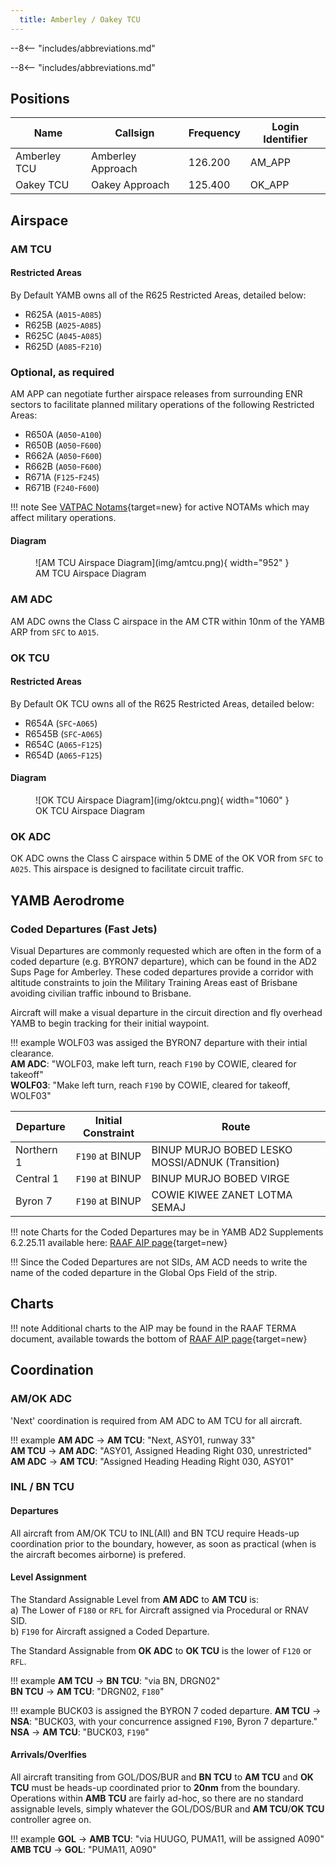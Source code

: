 ```yaml
---
  title: Amberley / Oakey TCU
---
```


--8<-- "includes/abbreviations.md"


--8<-- "includes/abbreviations.md"

## Positions

| Name               | Callsign       | Frequency        | Login Identifier              |
| ------------------ | -------------- | ---------------- | --------------------------------------|
| Amberley TCU   | Amberley Approach   | 126.200        | AM_APP                                   |
| Oakey TCU   | Oakey Approach | 125.400        | OK_APP                                   |



## Airspace
### AM TCU
#### Restricted Areas
By Default YAMB owns all of the R625 Restricted Areas, detailed below:

- R625A (`A015`-`A085`)  
- R625B (`A025`-`A085`)  
- R625C (`A045`-`A085`)  
- R625D (`A085`-`F210`)  

### Optional, as required
AM APP can negotiate further airspace releases from surrounding ENR sectors to facilitate planned military operations of the following Restricted Areas:

- R650A (`A050`-`A100`)  
- R650B (`A050`-`F600`)  
- R662A (`A050`-`F600`)  
- R662B (`A050`-`F600`)  
- R671A (`F125`-`F245`)  
- R671B (`F240`-`F600`)

!!! note
    See [VATPAC Notams](https://vatpac.org/publications/notam){target=new} for active NOTAMs which may affect military operations.

#### Diagram

<figure markdown>
![AM TCU Airspace Diagram](img/amtcu.png){ width="952" }
  <figcaption>AM TCU Airspace Diagram</figcaption>
</figure>

### AM ADC
AM ADC owns the Class C airspace in the AM CTR within 10nm of the YAMB ARP from `SFC` to `A015`. 

### OK TCU
#### Restricted Areas
By Default OK TCU owns all of the R625 Restricted Areas, detailed below:

- R654A (`SFC`-`A065`)  
- R6545B (`SFC`-`A065`)  
- R654C (`A065`-`F125`)  
- R654D (`A065`-`F125`)  

#### Diagram

<figure markdown>
![OK TCU Airspace Diagram](img/oktcu.png){ width="1060" }
  <figcaption>OK TCU Airspace Diagram</figcaption>
</figure>

### OK ADC
OK ADC owns the Class C airspace within 5 DME of the OK VOR from `SFC` to `A025`. This airspace is designed to facilitate circuit traffic.


## YAMB Aerodrome
### Coded Departures (Fast Jets)
Visual Departures are commonly requested which are often in the form of a coded departure (e.g. BYRON7 departure), which can be found in the AD2 Sups Page for Amberley. These coded departures provide a corridor with altitude constraints to join the Military Training Areas east of Brisbane avoiding civilian traffic inbound to Brisbane. 


Aircraft will make a visual departure in the circuit direction and fly overhead YAMB to begin tracking for their initial waypoint.

!!! example
    WOLF03 was assiged the BYRON7 departure with their intial clearance.  
    **AM ADC**: "WOLF03, make left turn, reach `F190` by COWIE, cleared for takeoff"  
    **WOLF03**: "Make left turn, reach `F190` by COWIE, cleared for takeoff, WOLF03"  

| Departure | Initial Constraint | Route |
| --------- | ----------| --------- |
| Northern 1 | `F190` at BINUP | BINUP MURJO BOBED LESKO MOSSI/ADNUK (Transition) |
| Central 1 | `F190` at BINUP | BINUP MURJO BOBED VIRGE |
| Byron 7 | `F190` at BINUP | COWIE KIWEE ZANET LOTMA SEMAJ |

!!! note
    Charts for the Coded Departures may be in YAMB AD2 Supplements 6.2.25.11 available here: [RAAF AIP page](https://ais-af.airforce.gov.au/australian-aip){target=new}

!!!
    Since the Coded Departures are not SIDs, AM ACD needs to write the name of the coded departure in the Global Ops Field of the strip.

## Charts
!!! note
    Additional charts to the AIP may be found in the RAAF TERMA document, available towards the bottom of [RAAF AIP page](https://ais-af.airforce.gov.au/australian-aip){target=new}

## Coordination
### AM/OK ADC

'Next' coordination is required from AM ADC to AM TCU for all aircraft.

!!! example
    <span class="hotline">**AM ADC** -> **AM TCU**</span>: "Next, ASY01, runway 33"  
    <span class="hotline">**AM TCU** -> **AM ADC**</span>: "ASY01, Assigned Heading Right 030, unrestricted"  
    <span class="hotline">**AM ADC** -> **AM TCU**</span>: "Assigned Heading Heading Right 030, ASY01"  

### INL / BN TCU
#### Departures
All aircraft from AM/OK TCU to INL(All) and BN TCU require Heads-up coordination prior to the boundary, however, as soon as practical (when is the aircraft becomes airborne) is prefered.

#### Level Assignment
The Standard Assignable Level from  **AM ADC** to **AM TCU** is:  
a) The Lower of `F180` or `RFL` for Aircraft assigned via Procedural or RNAV SID.  
b) `F190` for Aircraft assigned a Coded Departure.

The Standard Assignable from **OK ADC** to **OK TCU** is the lower of `F120` or `RFL`.

!!! example
    <span class="hotline">**AM TCU** -> **BN TCU**</span>: "via BN, DRGN02"  
    <span class="hotline">**BN TCU** -> **AM TCU**</span>: "DRGN02, `F180`"  

!!! example
    BUCK03 is assigned the BYRON 7 coded departure. 
    <span class="hotline">**AM TCU** -> **NSA**</span>: "BUCK03, with your concurrence assigned `F190`, Byron 7 departure."  
    <span class="hotline">**NSA** -> **AM TCU**</span>: "BUCK03, `F190`"  

#### Arrivals/Overlfies
All aircraft transiting from GOL/DOS/BUR and **BN TCU** to **AM TCU** and **OK TCU** must be heads-up coordinated prior to **20nm** from the boundary. Operations within **AMB TCU** are fairly ad-hoc, so there are no standard assignable levels, simply whatever the GOL/DOS/BUR and **AM TCU**/**OK TCU** controller agree on.

!!! example
    <span class="hotline">**GOL** -> **AMB TCU**</span>: "via HUUGO, PUMA11, will be assigned A090"  
    <span class="hotline">**AMB TCU** -> **GOL**</span>: "PUMA11, A090"  

